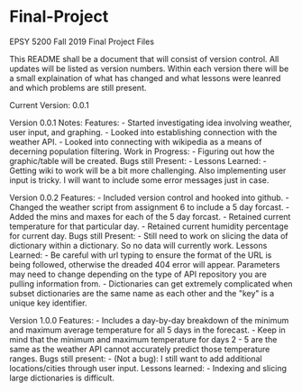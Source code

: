 # Final-Project
EPSY 5200 Fall 2019 Final Project Files

This README shall be a document that will consist of version control. All updates will be listed as version numbers.
Within each version there will be a small explaination of what has changed and what lessons were leanred and which problems are still present.

Current Version: 0.0.1

Version 0.0.1 Notes:
Features:
    - Started investigating idea involving weather, user input, and graphing.
    - Looked into establishing connection with the weather API.
    - Looked into connecting with wikipedia as a means of decerning population filtering.
Work in Progress:
    - Figuring out how the graphic/table will be created.
Bugs still Present:
    - 
Lessons Learned:
    - Getting wiki to work will be a bit more challenging. Also implementing user input is tricky. I will want to include some error messages just in case.

Version 0.0.2
Features:
    - Included version control and hooked into github.
    - Changed the weather script from assignment 6 to include a 5 day forcast.
    - Added the mins and maxes for each of the 5 day forcast.
    - Retained current temperature for that particular day.
    - Retained current humidity percentage for current day.
Bugs still Present:
    - Still need to work on slicing the data of dictionary within a dictionary. So no data will currently work.
Lessons Learned:
    - Be careful with url typing to ensure the format of the URL is being followed, otherwise the dreaded 404 error will appear. Parameters may need to change depending on the type of API repository you are pulling information from.
    - Dictionaries can get extremely complicated when subset dictionaries are the same name as each other and the "key" is a unique key identifier.

Version 1.0.0
Features:
    - Includes a day-by-day breakdown of the minimum and maximum average temperature for all 5 days in the forecast.
    - Keep in mind that the minimum and maximum temperature for days 2 - 5 are the same as the weather API cannot accurately predict those temperature ranges.
Bugs still present:
    - (Not a bug): I still want to add additional locations/cities through user input.
Lessons learned:
    - Indexing and slicing large dictionaries is difficult.